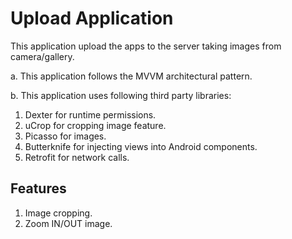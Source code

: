 # Upload Application 
This application upload the apps to the server taking images from camera/gallery. 

a. This application follows the MVVM architectural pattern.

b. This application uses following third party libraries:
1. Dexter for runtime permissions.
2. uCrop for cropping image feature.
3. Picasso for images.
4. Butterknife for injecting views into Android components.
5. Retrofit for network calls.

## Features
1. Image cropping.
2. Zoom IN/OUT image.

